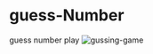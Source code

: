 # guess-Number
guess number play
![gussing-game](https://user-images.githubusercontent.com/71316063/160800304-842262f0-cc1f-410a-b189-4b15ba5745a4.jpg)

